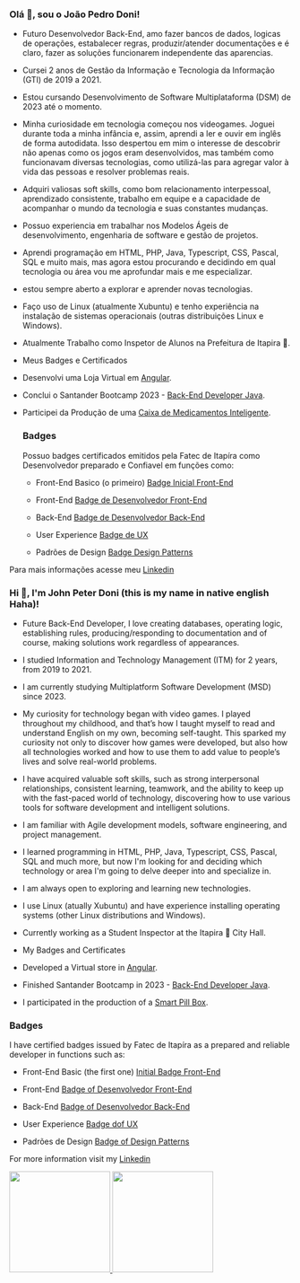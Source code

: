 ### Olá 👋, sou o João Pedro Doni!

* Futuro Desenvolvedor Back-End, amo fazer bancos de dados, logicas de operações, estabalecer regras, produzir/atender documentações e é claro, fazer as soluções funcionarem independente das aparencias.
  
* Cursei 2 anos de Gestão da Informação e Tecnologia da Informação (GTI) de 2019 a 2021.

* Estou cursando Desenvolvimento de Software Multiplataforma (DSM) de 2023 até o momento.

* Minha curiosidade em tecnologia começou nos videogames. Joguei durante toda a minha infância e, assim, aprendi a ler e ouvir em inglês de forma autodidata. 
Isso despertou em mim o interesse de descobrir não apenas como os jogos eram desenvolvidos, mas também como funcionavam diversas tecnologias,  como utilizá-las para agregar valor à vida das pessoas e resolver problemas reais.

* Adquiri valiosas soft skills, como bom relacionamento interpessoal, aprendizado consistente, trabalho em equipe e a capacidade de acompanhar o mundo da tecnologia e suas constantes mudanças.

* Possuo experiencia em trabalhar nos Modelos Ágeis de desenvolvimento, engenharia de software e gestão de projetos.

* Aprendi programação em HTML, PHP, Java, Typescript, CSS, Pascal, SQL e muito mais, mas agora estou procurando e decidindo em qual tecnologia ou área vou me aprofundar mais e me especializar.

* estou sempre aberto a explorar e aprender novas tecnologias.

* Faço uso de Linux (atualmente Xubuntu) e tenho experiência na instalação de sistemas operacionais (outras distribuições Linux e Windows).

* Atualmente Trabalho como Inspetor de Alunos na Prefeitura de Itapira 🏫.

* Meus Badges e Certificados

* Desenvolvi uma Loja Virtual em [Angular](https://github.com/DoniJoao/ProWayComputers).
  
* Conclui o Santander Bootcamp 2023 - [Back-End Developer Java](https://github.com/DoniJoao/SantanderBootcamp2023-BackendJava).
  
* Participei da Produção de uma [Caixa de Medicamentos Inteligente](https://github.com/DoniJoao/smart-pill-box).

  ### Badges
  Possuo badges certificados emitidos pela Fatec de Itapíra como Desenvolvedor preparado e Confiavel em funções como:
  
  * Front-End Basico (o primeiro) [Badge Inicial Front-End](https://badge.cps.sp.gov.br//view.aspx?5df1aa6a-8702-47a5-b644-ef2a13d3d4ad)
    
  * Front-End [Badge de Desenvolvedor Front-End](https://badge.cps.sp.gov.br/_pdf/1b24014bf04e461792c8c40a73179bab.PDF)
    
  * Back-End [Badge de Desenvolvedor Back-End](https://badge.cps.sp.gov.br/_pdf/e8064728f39d453ebd8b2734f1a29655.PDF)
    
  * User Experience [Badge de UX](https://badge.cps.sp.gov.br//view.aspx?f9f5ccbf-d979-4102-bc29-efe209e7bab7)
    
  * Padrões de Design [Badge Design Patterns](https://badge.cps.sp.gov.br//view.aspx?eee24862-70dc-467e-bf52-e7dd72342a0f)

Para mais informações acesse meu [Linkedin](https://www.linkedin.com/in/doni-joao/)


### Hi 👋, I'm John Peter Doni (this is my name in native english Haha)!

* Future Back-End Developer, I love creating databases, operating logic, establishing rules, producing/responding to documentation and of course, making solutions work regardless of appearances.

* I studied Information and Technology Management (ITM) for 2 years, from 2019 to 2021.

* I am currently studying Multiplatform Software Development (MSD) since 2023.

* My curiosity for technology began with video games. I played throughout my childhood, and that’s how I taught myself to read and understand English on my own, becoming self-taught. This sparked my curiosity not only to discover how games were developed, but also how all technologies worked and how to use them to add value to people’s lives and solve real-world problems.

* I have acquired valuable soft skills, such as strong interpersonal relationships, consistent learning, teamwork, and the ability to keep up with the fast-paced world of technology, discovering how to use various tools for software development and intelligent solutions.

* I am familiar with Agile development models, software engineering, and project management.

* I learned programming in HTML, PHP, Java, Typescript, CSS, Pascal, SQL and much more, but now I'm looking for and deciding which technology or area I'm going to delve deeper into and specialize in.

* I am always open to exploring and learning new technologies.

* I use Linux (atually Xubuntu) and have experience installing operating systems (other Linux distributions and Windows).

* Currently working as a Student Inspector at the Itapira 🏫 City Hall.

* My Badges and Certificates
* Developed a Virtual store in [Angular](https://github.com/DoniJoao/ProWayComputers).
  
* Finished Santander Bootcamp in 2023 - [Back-End Developer Java](https://github.com/DoniJoao/SantanderBootcamp2023-BackendJava).
  
* I participated in the production of a [Smart Pill Box](https://github.com/DoniJoao/smart-pill-box).

### Badges
I have certified badges issued by Fatec de Itapíra as a prepared and reliable developer in functions such as:

 * Front-End Basic (the first one) [Initial Badge Front-End](https://badge.cps.sp.gov.br//view.aspx?5df1aa6a-8702-47a5-b644-ef2a13d3d4ad)
   
 * Front-End [Badge of Desenvolvedor Front-End](https://badge.cps.sp.gov.br/_pdf/1b24014bf04e461792c8c40a73179bab.PDF)
   
 * Back-End [Badge of Desenvolvedor Back-End](https://badge.cps.sp.gov.br/_pdf/e8064728f39d453ebd8b2734f1a29655.PDF)
   
 * User Experience [Badge dof UX](https://badge.cps.sp.gov.br//view.aspx?f9f5ccbf-d979-4102-bc29-efe209e7bab7)
   
 * Padrões de Design [Badge of Design Patterns](https://badge.cps.sp.gov.br//view.aspx?eee24862-70dc-467e-bf52-e7dd72342a0f)



For more information visit my [Linkedin](https://www.linkedin.com/in/doni-joao/)

<div>
<a href="https://github.com/DoniJoao">
<img loading="lazy" height="180em" src="https://github-readme-stats.vercel.app/api/top-langs/?username=DoniJoao&layout=compact&langs_count=7&theme=dracula"/>
<img loading="lazy" height="180em" src="https://github-readme-stats.vercel.app/api?username=DoniJoao&show_icons=true&theme=dracula&include_all_commits=true&count_private=true"/>
</div>


